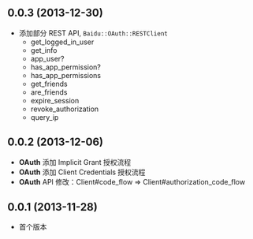 ## 0.0.3 (2013-12-30)
* 添加部分 REST API, `Baidu::OAuth::RESTClient`
  * get_logged_in_user
  * get_info
  * app_user?
  * has_app_permission?
  * has_app_permissions
  * get_friends
  * are_friends
  * expire_session
  * revoke_authorization
  * query_ip

## 0.0.2 (2013-12-06)
* **OAuth** 添加 Implicit Grant 授权流程
* **OAuth** 添加 Client Credentials 授权流程
* **OAuth** API 修改：Client#code_flow => Client#authorization_code_flow

## 0.0.1 (2013-11-28)
* 首个版本
